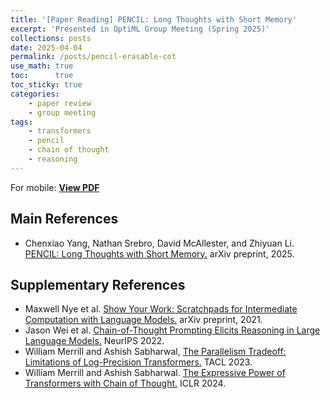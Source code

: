 ```yaml
---
title: '[Paper Reading] PENCIL: Long Thoughts with Short Memory'
excerpt: 'Presented in OptiML Group Meeting (Spring 2025)'
collections: posts
date: 2025-04-04
permalink: /posts/pencil-erasable-cot
use_math: true
toc:      true
toc_sticky: true
categories:
    - paper review
    - group meeting
tags:
    - transformers
    - pencil
    - chain of thought
    - reasoning
---
```


<!-- markdownlint-disable MD033 -->
<object data="/files/group_meeting/GroupMeeting250404_HanseulCho_PENCIL.pdf" width="960" height="600" type='application/pdf'></object>
For mobile: [**View PDF**](/files/group_meeting/GroupMeeting250404_HanseulCho_PENCIL.pdf)

## Main References

* Chenxiao Yang, Nathan Srebro, David McAllester, and Zhiyuan Li. [PENCIL: Long Thoughts with Short Memory.](https://arxiv.org/abs/2503.14337) arXiv preprint, 2025.

## Supplementary References

* Maxwell Nye et al. [Show Your Work: Scratchpads for Intermediate Computation with Language Models.](https://arxiv.org/abs/2112.00114) arXiv preprint, 2021.
* Jason Wei et al. [Chain-of-Thought Prompting Elicits Reasoning in Large Language Models.](https://arxiv.org/pdf/2201.11903) NeurIPS 2022.
* William Merrill and Ashish Sabharwal, [The Parallelism Tradeoff: Limitations of Log-Precision Transformers.](https://arxiv.org/abs/2207.00729) TACL 2023.
* William Merrill and Ashish Sabharwal. [The Expressive Power of Transformers with Chain of Thought.](https://arxiv.org/pdf/2310.07923) ICLR 2024.
